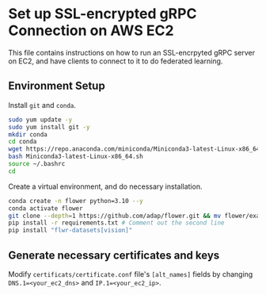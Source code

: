 # Set up SSL-encrypted gRPC Connection on AWS EC2
This file contains instructions on how to run an SSL-encrpyted gRPC server on EC2, and have clients to connect to it to do federated learning.

## Environment Setup

Install `git` and `conda`.

```bash
sudo yum update -y
sudo yum install git -y
mkdir conda
cd conda
wget https://repo.anaconda.com/miniconda/Miniconda3-latest-Linux-x86_64.sh
bash Miniconda3-latest-Linux-x86_64.sh
source ~/.bashrc
cd
```

Create a virtual environment, and do necessary installation.

```bash
conda create -n flower python=3.10 --y
conda activate flower
git clone --depth=1 https://github.com/adap/flower.git && mv flower/examples/advanced-tensorflow . && rm -rf flower && cd advanced-tensorflow
pip install -r requirements.txt # Comment out the second line
pip install "flwr-datasets[vision]"
```

## Generate necessary certificates and keys 
Modify `certificats/certificate.conf` file's `[alt_names]` fields by changing `DNS.1=<your_ec2_dns>` and `IP.1=<your_ec2_ip>`.